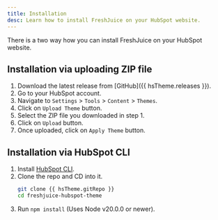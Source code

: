 ```yaml
---
title: Installation
desc: Learn how to install FreshJuice on your HubSpot website.
---
```


There is a two way how you can install FreshJuice on your HubSpot website.

## Installation via uploading ZIP file

1. Download the latest release from [GitHub]({{ hsTheme.releases }}).
2. Go to your HubSpot account.
3. Navigate to `Settings` > `Tools` > `Content` > `Themes`.
4. Click on `Upload Theme` button.
5. Select the ZIP file you downloaded in step 1.
6. Click on `Upload` button.
7. Once uploaded, click on `Apply Theme` button.

## Installation via HubSpot CLI

1. Install [HubSpot CLI](https://developers.hubspot.com/docs/cms/developer-reference/local-development-cli).
2. Clone the repo and CD into it.
   ```bash
   git clone {{ hsTheme.gitRepo }}
   cd freshjuice-hubspot-theme
   ```
3. Run `npm install` (Uses Node v20.0.0 or newer).
